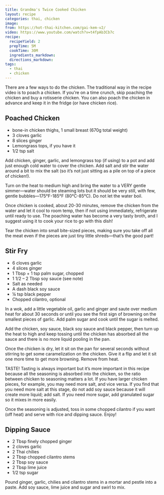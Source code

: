 ```yaml
---
title: Grandma's Twice Cooked Chicken
layout: recipe
categories: thai, chicken
image:
from: https://hot-thai-kitchen.com/gai-kem-v2/
video: https://www.youtube.com/watch?v=t4fpAb3Cb7c
recipe:
  recipeYield: 2
  prepTime: 5M
  cookTime: 30M
  ingredients_markdown:
  directions_markdown:
tags:
  - thai
  - chicken
---
```


There are a few ways to do the chicken. The traditional way in the recipe video is to poach a chicken. If you're on a time crunch, skip poaching the chicken and buy a rotisserie chicken. You can also poach the chicken in advance and keep it in the fridge (or have chicken rice).

## Poached Chicken

-  bone-in chicken thighs, 1 small breast (670g total weight)
- 3 cloves garlic
- 8 slices ginger
- Lemongrass tops, if you have it
- 1/2 tsp salt

Add chicken, ginger, garlic, and lemongrass top (if using) to a pot and add just enough cold water to cover the chicken. Add salt and stir the water around a bit to mix the salt (so it’s not just sitting as a pile on top of a piece of chicken!).

Turn on the heat to medium high and bring the water to a VERY gentle simmer—water should be steaming lots but it should be very still, with few, gentle bubbles—175°F-185°F (80°C-85°C). Do not let the water boil.

Once chicken is cooked, about 20-30 minutes, remove the chicken from the water and let it cool to room temp, then if not using immediately, refrigerate until ready to use. The poaching water has become a very tasty broth, and I suggest using it to cook your rice to go with this dish!

Tear the chicken into small bite-sized pieces, making sure you take off all the meat even if the pieces are just tiny little shreds—that’s the good part!

## Stir Fry

- 6 cloves garlic
- 4 slices ginger
- 1 Tbsp + 1 tsp palm sugar, chopped
- 1 1/2 – 2 Tbsp soy sauce (see note)
- Salt as needed
- A dash black soy sauce
- ¼ tsp black pepper
- Chopped cilantro, optional

In a wok, add a little vegetable oil, garlic and ginger and saute over medium heat for about 30 seconds or until you see the first sign of browning on the smallest pieces of garlic. Add palm sugar and cook until the sugar is melted.

Add the chicken, soy sauce, black soy sauce and black pepper, then turn up the heat to high and keep tossing until the chicken has absorbed all the sauce and there is no more liquid pooling in the pan.

Once the chicken is dry, let it sit on the pan for several seconds without stirring to get some caramelization on the chicken. Give it a flip and let it sit one more time to get more browning. Remove from heat.

TASTE! Tasting is always important but it’s more important in this recipe because all the seasoning is absorbed into the chicken, so the ratio between chicken to seasoning matters a lot. If you have larger chicken pieces, for example, you may need more salt, and vice versa. If you find that you need more salt at this stage, do not add soy sauce because it will create more liquid; add salt. If you need more sugar, add granulated sugar so it mixes in more easily.

Once the seasoning is adjusted, toss in some chopped cilantro if you want (off heat) and serve with rice and dipping sauce. Enjoy!

## Dipping Sauce

- 2 Tbsp finely chopped ginger
- 2 cloves garlic
- 2 Thai chilies
- 2 Tbsp chopped cilantro stems
- 2 Tbsp soy sauce
- 2 Tbsp  lime juice
- 1/2 tsp sugar

Pound ginger, garlic, chilies and cilantro stems in a mortar and pestle into a paste. Add soy sauce, lime juice and sugar and swirl to mix.
